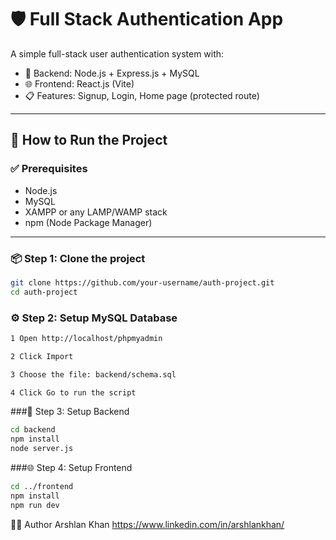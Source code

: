 # 🛡️ Full Stack Authentication App

A simple full-stack user authentication system with:

- 🔧 Backend: Node.js + Express.js + MySQL
- 🌐 Frontend: React.js (Vite)
- 📋 Features: Signup, Login, Home page (protected route)


---

## 🚀 How to Run the Project

### ✅ Prerequisites

- Node.js
- MySQL
- XAMPP or any LAMP/WAMP stack
- npm (Node Package Manager)

---

### 📦 Step 1: Clone the project

```bash
git clone https://github.com/your-username/auth-project.git
cd auth-project
```

### ⚙️ Step 2: Setup MySQL Database
```bash
1 Open http://localhost/phpmyadmin

2 Click Import

3 Choose the file: backend/schema.sql

4 Click Go to run the script
```

###🔌 Step 3: Setup Backend
```bash
cd backend
npm install
node server.js
```

###🌐 Step 4: Setup Frontend
```bash
cd ../frontend
npm install
npm run dev

```
🧑‍💻 Author
Arshlan Khan
https://www.linkedin.com/in/arshlankhan/



